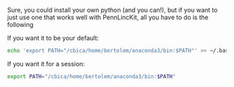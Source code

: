 Sure, you could install your own python (and you can!), but if you want to just use one that works well with PennLincKit, all you have to do is the following

If you want it to be your default:
```bash
echo 'export PATH="/cbica/home/bertolem/anaconda3/bin:$PATH"' >> ~/.bashrc
```
If you want it for a session:
```bash
export PATH="/cbica/home/bertolem/anaconda3/bin:$PATH"
```
